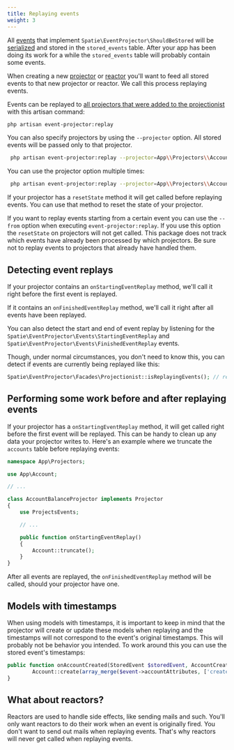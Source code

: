 ```yaml
---
title: Replaying events
weight: 3
---
```


All [events](/laravel-event-projector/v2/advanced-usage/preparing-events) that implement `Spatie\EventProjector\ShouldBeStored` will be [serialized](https://docs.spatie.be/laravel-event-projector/v2/advanced-usage/using-your-own-event-serializer) and stored in the `stored_events` table. After your app has been doing its work for a while the `stored_events` table will probably contain some events.

 When creating a new [projector](/laravel-event-projector/v2/using-projectors/writing-your-first-projector/) or [reactor](/laravel-event-projector/v2/using-reactors/writing-your-first-reactor) you'll want to feed all stored events to that new projector or reactor. We call this process replaying events.

 Events can be replayed to [all projectors that were added to the projectionist](/laravel-event-projector/v2/handling-events/using-reactors) with this artisan command:

 ```bash
 php artisan event-projector:replay
 ```

 You can also specify projectors by using the `--projector` option. All stored events will be passed only to that projector.

 ```bash
  php artisan event-projector:replay --projector=App\\Projectors\\AccountBalanceProjector
 ```

 You can use the projector option multiple times:

  ```bash
   php artisan event-projector:replay --projector=App\\Projectors\\AccountBalanceProjector --projector=App\\Projectors\\AnotherProjector
  ```
  
If your projector has a `resetState` method it will get called before replaying events. You can use that method to reset the state of your projector. 

If you want to replay events starting from a certain event you can use the `--from` option when executing `event-projector:replay`. If you use this option the `resetState` on projectors will not get called. This package does not track which events have already been processed by which projectors. Be sure not to replay events to projectors that already have handled them.

## Detecting event replays

If your projector contains an `onStartingEventReplay` method, we'll call it right before the first event is replayed.

If it contains an `onFinishedEventReplay` method, we'll call it right after all events have been replayed.

You can also detect the start and end of event replay by listening for the `Spatie\EventProjector\Events\StartingEventReplay` and `Spatie\EventProjector\Events\FinishedEventReplay` events.

Though, under normal circumstances, you don't need to know this, you can detect if events are currently being replayed like this:

```php
Spatie\EventProjector\Facades\Projectionist::isReplayingEvents(); // returns a boolean
```

## Performing some work before and after replaying events

If your projector has a `onStartingEventReplay` method, it will get called right before the first event will be replayed. This can be handy to clean up any data your projector writes to. Here's an example where we truncate the `accounts` table before replaying events:

```php
namespace App\Projectors;

use App\Account;

// ...

class AccountBalanceProjector implements Projector
{
    use ProjectsEvents;

    // ...

    public function onStartingEventReplay()
    {
        Account::truncate();
    }
}
```

After all events are replayed, the `onFinishedEventReplay` method will be called, should your projector have one.

## Models with timestamps

When using models with timestamps, it is important to keep in mind that the projector will create or update these models when replaying and the timestamps will not correspond to the event's original timestamps. This will probably not be behavior you intended. To work around this you can use the stored event's timestamps:

```php
public function onAccountCreated(StoredEvent $storedEvent, AccountCreated $event) {
        Account::create(array_merge($event->accountAttributes, ['created_at' => $storedEvent->created_at, 'updated_at' => $storedEvent->created_at]));
}
```

## What about reactors?

Reactors are used to handle side effects, like sending mails and such. You'll only want reactors to do their work when an event is originally fired. You don't want to send out mails when replaying events. That's why reactors will never get called when replaying events.  
